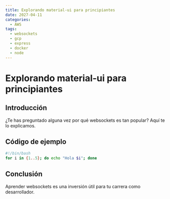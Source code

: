 ```yaml
---
title: Explorando material-ui para principiantes
date: 2027-04-11
categories:
  - AWS
tags:
  - websockets
  - gcp
  - express
  - docker
  - node
---
```


# Explorando material-ui para principiantes

## Introducción

¿Te has preguntado alguna vez por qué websockets es tan popular? Aquí te lo explicamos.

## Código de ejemplo

```bash
#!/bin/bash
for i in {1..5}; do echo "Hola $i"; done
```

## Conclusión

Aprender websockets es una inversión útil para tu carrera como desarrollador.